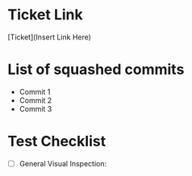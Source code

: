 # Ticket Link

[Ticket](Insert Link Here)

# List of squashed commits

- Commit 1
- Commit 2
- Commit 3

# Test Checklist

- [ ] General Visual Inspection:

